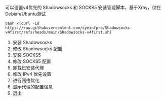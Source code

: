 可以设置v4优先的 Shadowsocks 和 SOCKS5 安装管理脚本，基于Xray，仅在Debian/Ubuntu测试

```
bash <(curl -Ls https://raw.githubusercontent.com/cyeinfpro/Shadowsocks-v4first/refs/heads/main/Shadowsocks-v4first.sh)
```

1. 安装 Shadowsocks
2. 修改 Shadowsocks 配置
3. 安装 SOCKS5
4. 修改 SOCKS5 配置
5. 卸载已安装代理
6. 修改 IPv4 优先设置
7. 进行网络优化
8. 显示代理的配置信息
0. 退出
